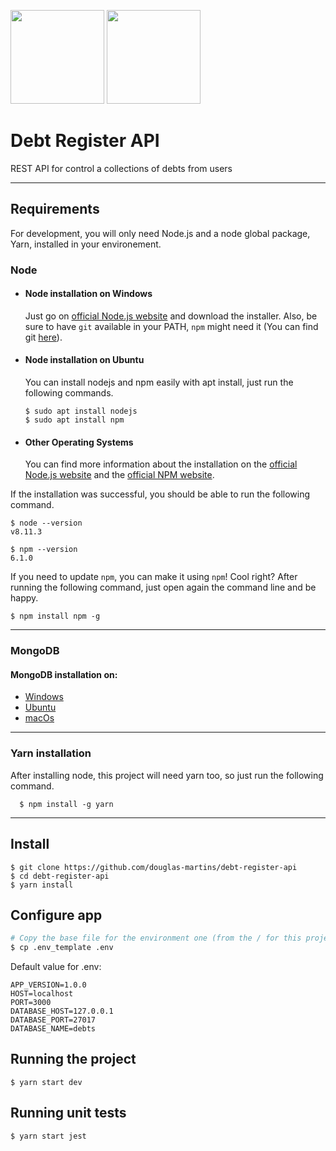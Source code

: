 <p float="left">
  <img src="https://cdn.iconscout.com/icon/free/png-256/node-js-1174925.png"  alt=""/ width="150">
  <img src="https://4.bp.blogspot.com/-X7UPkOQjQuQ/WuHLUEM7SDI/AAAAAAAAAOY/rXGXSOfPP2ckF_cSOC3C5d3B_BhIgNcxACLcBGAs/s1600/mongodb%2B%25282%2529.png"  alt="" width="150"/>
</p>

# Debt Register API

REST API for control a collections of debts from users

---
## Requirements

For development, you will only need Node.js and a node global package, Yarn, installed in your environement.

### Node
- #### Node installation on Windows

  Just go on [official Node.js website](https://nodejs.org/) and download the installer.
Also, be sure to have `git` available in your PATH, `npm` might need it (You can find git [here](https://git-scm.com/)).

- #### Node installation on Ubuntu

  You can install nodejs and npm easily with apt install, just run the following commands.

      $ sudo apt install nodejs
      $ sudo apt install npm

- #### Other Operating Systems
  You can find more information about the installation on the [official Node.js website](https://nodejs.org/) and the [official NPM website](https://npmjs.org/).

If the installation was successful, you should be able to run the following command.

    $ node --version
    v8.11.3

    $ npm --version
    6.1.0

If you need to update `npm`, you can make it using `npm`! Cool right? After running the following command, just open again the command line and be happy.

    $ npm install npm -g


--- 
### MongoDB
#### MongoDB installation on:
- [Windows](https://docs.mongodb.com/manual/tutorial/install-mongodb-on-windows/)
- [Ubuntu](https://docs.mongodb.com/manual/tutorial/install-mongodb-on-ubuntu)
- [macOs](https://docs.mongodb.com/manual/tutorial/install-mongodb-on-os-x/)

---
###
### Yarn installation
  After installing node, this project will need yarn too, so just run the following command.

      $ npm install -g yarn

---

## Install

    $ git clone https://github.com/douglas-martins/debt-register-api
    $ cd debt-register-api
    $ yarn install

## Configure app


```bash
# Copy the base file for the environment one (from the / for this project)
$ cp .env_template .env
```

Default value for .env:

```dotenv
APP_VERSION=1.0.0                                 
HOST=localhost    
PORT=3000   
DATABASE_HOST=127.0.0.1   
DATABASE_PORT=27017   
DATABASE_NAME=debts
```

## Running the project

    $ yarn start dev

## Running unit tests

    $ yarn start jest
